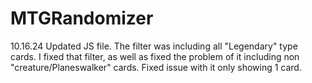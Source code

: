 # MTGRandomizer
10.16.24 Updated JS file. The filter was including all "Legendary" type cards. I fixed that filter, as well as fixed the problem of it including non "creature/Planeswalker" cards. Fixed issue with it only showing 1 card. 